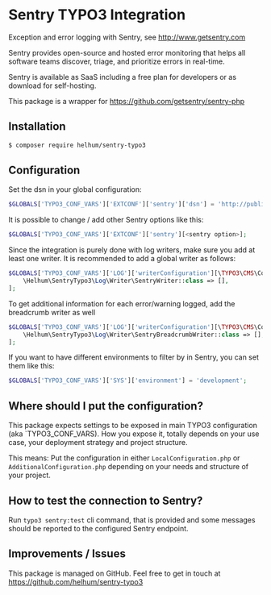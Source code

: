 # Sentry TYPO3 Integration

Exception and error logging with Sentry, see http://www.getsentry.com

Sentry provides open-source and hosted error monitoring that helps all software teams discover, triage, and prioritize errors in real-time.

Sentry is available as SaaS including a free plan for developers or as download for self-hosting.

This package is a wrapper for https://github.com/getsentry/sentry-php

## Installation

```bash
$ composer require helhum/sentry-typo3
```

## Configuration

Set the dsn in your global configuration: 
```php
$GLOBALS['TYPO3_CONF_VARS']['EXTCONF']['sentry']['dsn'] = 'http://public_key:secret_key@your-sentry-server.com/project-id';
```

It is possible to change / add other Sentry options like this:

```php
$GLOBALS['TYPO3_CONF_VARS']['EXTCONF']['sentry'][<sentry option>];
``` 

Since the integration is purely done with log writers, make sure you add at least one
writer. It is recommended to add a global writer as follows:

```php
$GLOBALS['TYPO3_CONF_VARS']['LOG']['writerConfiguration'][\TYPO3\CMS\Core\Log\LogLevel::WARNING] = [
    \Helhum\SentryTypo3\Log\Writer\SentryWriter::class => [],
];
```

To get additional information for each error/warning logged, add the breadcrumb writer as well

```php
$GLOBALS['TYPO3_CONF_VARS']['LOG']['writerConfiguration'][\TYPO3\CMS\Core\Log\LogLevel::WARNING] = [
    \Helhum\SentryTypo3\Log\Writer\SentryBreadcrumbWriter::class => [],
];
```

If you want to have different environments to filter by in Sentry, you can set them like this:
```php
$GLOBALS['TYPO3_CONF_VARS']['SYS']['environment'] = 'development';
```

## Where should I put the configuration?

This package expects settings to be exposed in main TYPO3 configuration (aka `TYPO3_CONF_VARS). How you expose it, totally depends on your use case, your deployment strategy and project structure.

This means: Put the configuration in either `LocalConfiguration.php` or `AdditionalConfiguration.php` depending on your needs and structure of your project.

## How to test the connection to Sentry?

Run `typo3 sentry:test` cli command, that is provided and
some messages should be reported to the configured Sentry endpoint.

## Improvements / Issues

This package is managed on GitHub. Feel free to get in touch at
https://github.com/helhum/sentry-typo3
